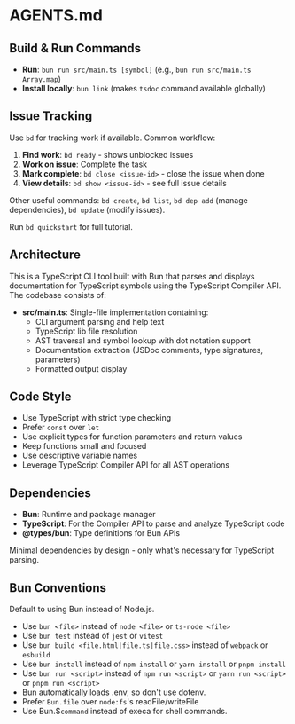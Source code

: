 # AGENTS.md

## Build & Run Commands

- **Run**: `bun run src/main.ts [symbol]` (e.g., `bun run src/main.ts Array.map`)
- **Install locally**: `bun link` (makes `tsdoc` command available globally)

## Issue Tracking

Use `bd` for tracking work if available. Common workflow:

1. **Find work**: `bd ready` - shows unblocked issues
2. **Work on issue**: Complete the task
3. **Mark complete**: `bd close <issue-id>` - close the issue when done
4. **View details**: `bd show <issue-id>` - see full issue details

Other useful commands: `bd create`, `bd list`, `bd dep add` (manage dependencies), `bd update` (modify issues).

Run `bd quickstart` for full tutorial.

## Architecture

This is a TypeScript CLI tool built with Bun that parses and displays documentation for TypeScript symbols using the TypeScript Compiler API. The codebase consists of:

- **src/main.ts**: Single-file implementation containing:
    - CLI argument parsing and help text
    - TypeScript lib file resolution
    - AST traversal and symbol lookup with dot notation support
    - Documentation extraction (JSDoc comments, type signatures, parameters)
    - Formatted output display

## Code Style

- Use TypeScript with strict type checking
- Prefer `const` over `let`
- Use explicit types for function parameters and return values
- Keep functions small and focused
- Use descriptive variable names
- Leverage TypeScript Compiler API for all AST operations

## Dependencies

- **Bun**: Runtime and package manager
- **TypeScript**: For the Compiler API to parse and analyze TypeScript code
- **@types/bun**: Type definitions for Bun APIs

Minimal dependencies by design - only what's necessary for TypeScript parsing.

## Bun Conventions

Default to using Bun instead of Node.js.

- Use `bun <file>` instead of `node <file>` or `ts-node <file>`
- Use `bun test` instead of `jest` or `vitest`
- Use `bun build <file.html|file.ts|file.css>` instead of `webpack` or `esbuild`
- Use `bun install` instead of `npm install` or `yarn install` or `pnpm install`
- Use `bun run <script>` instead of `npm run <script>` or `yarn run <script>` or `pnpm run <script>`
- Bun automatically loads .env, so don't use dotenv.
- Prefer `Bun.file` over `node:fs`'s readFile/writeFile
- Use Bun.$`command` instead of execa for shell commands.
